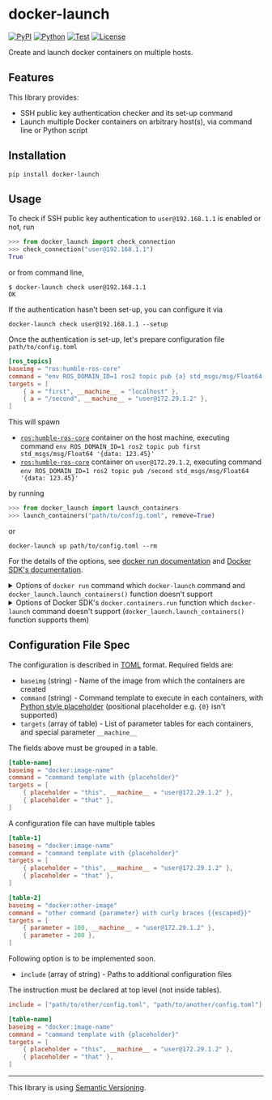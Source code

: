 # docker-launch

[![PyPI](https://img.shields.io/pypi/v/docker-launch.svg?label=PyPI&style=flat-square)](https://pypi.org/pypi/docker-launch/)
[![Python](https://img.shields.io/pypi/pyversions/docker-launch.svg?label=Python&color=yellow&style=flat-square)](https://pypi.org/pypi/docker-launch/)
[![Test](https://img.shields.io/github/workflow/status/necst-telescope/docker-launch/Test?logo=github&label=Test&style=flat-square)](https://github.com/necst-telescope/docker-launch/actions)
[![License](https://img.shields.io/badge/license-MIT-blue.svg?label=License&style=flat-square)](https://github.com/necst-telescope/docker-launch/blob/main/LICENSE)

Create and launch docker containers on multiple hosts.

## Features

This library provides:

- SSH public key authentication checker and its set-up command
- Launch multiple Docker containers on arbitrary host(s), via command line or Python script

## Installation

```shell
pip install docker-launch
```

## Usage

To check if SSH public key authentication to `user@192.168.1.1` is enabled or not, run

```python
>>> from docker_launch import check_connection
>>> check_connection("user@192.168.1.1")
True
```

or from command line,

```shell
$ docker-launch check user@192.168.1.1
OK
```

If the authentication hasn't been set-up, you can configure it via

```shell
docker-launch check user@192.168.1.1 --setup
```

Once the authentication is set-up, let's prepare configuration file `path/to/config.toml`

```toml
[ros_topics]
baseimg = "ros:humble-ros-core"
command = "env ROS_DOMAIN_ID=1 ros2 topic pub {a} std_msgs/msg/Float64 '{{data: 123.45}}'"
targets = [
    { a = "first", __machine__ = "localhost" },
    { a = "/second", __machine__ = "user@172.29.1.2" },
]
```

This will spawn

- [`ros:humble-ros-core`](https://hub.docker.com/_/ros) container on the host machine, executing command `env ROS_DOMAIN_ID=1 ros2 topic pub first std_msgs/msg/Float64 '{data: 123.45}'`
- [`ros:humble-ros-core`](https://hub.docker.com/_/ros) container on `user@172.29.1.2`, executing command `env ROS_DOMAIN_ID=1 ros2 topic pub /second std_msgs/msg/Float64 '{data: 123.45}'`

by running

```python
>>> from docker_launch import launch_containers
>>> launch_containers("path/to/config.toml", remove=True)
```

or

```shell
docker-launch up path/to/config.toml --rm
```

For the details of the options, see [docker run documentation](https://docs.docker.com/engine/reference/commandline/run/) and [Docker SDK's documentation](https://docker-py.readthedocs.io/en/stable/containers.html#docker.models.containers.ContainerCollection.run).

<details><summary>Options of <code>docker run</code> command which <code>docker-launch</code> command and <code>docker_launch.launch_containers()</code> function doesn't support</summary>

- `--attach`, `-a`
- `--cgroupns`
- `--cidfile`
- `--detach`, `-d` (always `True`)
- `--detach-keys`
- `--disable-content-trust`
- `--env-file`
- `--expose`
- `--gpus`
- `-h` (use `--hostname` instead)
- `--interactive`, `-i`
- `--ip`
- `--ip6`
- `--label-file`
- `--link-local-ip`
- `--log-driver`
- `--log-opt`
- `--mount`
- `--net` (only `bridge`, `none`, `host`, and `container:<name|id>` are supported)
- `--net-alias`
- `--network` (only `bridge`, `none`, `host`, and `container:<name|id>` are supported)
- `--network-alias`
- `--no-healthcheck`
- `--pull`
- `--sig-proxy`
- `--stop-timeout`
- `--ulimit`
- `-v` (use `--volume` instead)

</details>
<details><summary>Options of Docker SDK's <code>docker.containers.run</code> function which <code>docker-launch</code> command doesn't support (<code>docker_launch.launch_containers()</code> function supports them)</summary>

- `auto_remove`
- `device_requests`
- `init_path`
- `log_config`
- `lxc_conf`
- `mounts`
- `nano_cpus`
- `network`
- `network_disabled`
- `stdin_open`
- `stdout`
- `stderr`
- `stream`
- `ulimits`
- `use_config_proxy`
- `version`

</details>

## Configuration File Spec

The configuration is described in [TOML](https://toml.io/en/) format.
Required fields are:

- `baseimg` (string) - Name of the image from which the containers are created
- `command` (string) - Command template to execute in each containers, with [Python style placeholder](https://docs.python.org/3/library/string.html#format-string-syntax) (positional placeholder e.g. `{0}` isn't supported)
- `targets` (array of table) - List of parameter tables for each containers, and special parameter `__machine__`

The fields above must be grouped in a table.

```toml
[table-name]
baseimg = "docker:image-name"
command = "command template with {placeholder}"
targets = [
    { placeholder = "this", __machine__ = "user@172.29.1.2" },
    { placeholder = "that" },
]
```

A configuration file can have multiple tables

```toml
[table-1]
baseimg = "docker:image-name"
command = "command template with {placeholder}"
targets = [
    { placeholder = "this", __machine__ = "user@172.29.1.2" },
    { placeholder = "that" },
]

[table-2]
baseimg = "docker:other-image"
command = "other command {parameter} with curly braces {{escaped}}"
targets = [
    { parameter = 100, __machine__ = "user@172.29.1.2" },
    { parameter = 200 },
]
```

Following option is to be implemented soon.

- `include` (array of string) - Paths to additional configuration files

The instruction must be declared at top level (not inside tables).

```toml
include = ["path/to/other/config.toml", "path/to/another/config.toml"]

[table-name]
baseimg = "docker:image-name"
command = "command template with {placeholder}"
targets = [
    { placeholder = "this", __machine__ = "user@172.29.1.2" },
    { placeholder = "that" },
]
```

---

This library is using [Semantic Versioning](https://semver.org).
